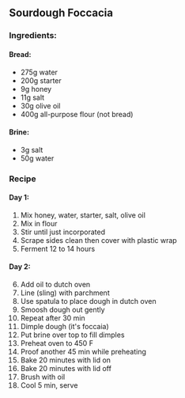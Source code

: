 ## Sourdough Foccacia
### Ingredients: 

#### Bread:
* 275g water
* 200g starter
* 9g honey
* 11g salt
* 30g olive oil
* 400g all-purpose flour (not bread)

#### Brine:
* 3g salt
* 50g water

### Recipe

#### Day 1:
1. Mix honey, water, starter, salt, olive oil
2. Mix in flour
3. Stir until just incorporated
4. Scrape sides clean then cover with plastic wrap
5. Ferment 12 to 14 hours

#### Day 2:
6. Add oil to dutch oven
7. Line (sling) with parchment
8. Use spatula to place dough in dutch oven
9. Smoosh dough out gently
10. Repeat after 30 min
11. Dimple dough (it's foccaia)
12. Put brine over top to fill dimples
13. Preheat oven to 450 F
13. Proof another 45 min while preheating
14. Bake 20 minutes with lid on
15. Bake 20 minutes with lid off
16. Brush with oil
17. Cool 5 min, serve